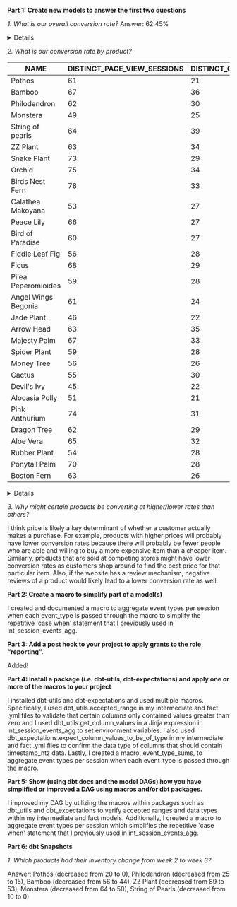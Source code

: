 **Part 1: Create new models to answer the first two questions**

*1. What is our overall conversion rate?* Answer: 62.45%

<details>


```sql

with events_distinct_session_type as (

    select distinct(session_id)
    , max(case when checkouts > 0 then 1 else 0 end) as checkouts
    , max(case when page_views > 0 then 1 else 0 end) as page_views
    from {{ ref('int_session_events_agg') }}
    group by session_id
)

, agg as (

    select sum(events_distinct_session_type.page_views) as distinct_view_sessions
    , sum(events_distinct_session_type.checkouts) as distinct_checkout_sessions
    from events_distinct_session_type

)

, final as (
    select distinct_view_sessions
    , distinct_checkout_sessions
    , (distinct_checkout_sessions / distinct_view_sessions) as overall_conversion_rate
    from agg
)

select * from final

```

</details>

*2. What is our conversion rate by product?*

| NAME                | DISTINCT_PAGE_VIEW_SESSIONS | DISTINCT_ORDER_SESSIONS | CONVERSION_RATE |
|---------------------|-----------------------------|-------------------------|-----------------|
| Pothos              | 61                          | 21                      | 0.344262        |
| Bamboo              | 67                          | 36                      | 0.537313        |
| Philodendron        | 62                          | 30                      | 0.483871        |
| Monstera            | 49                          | 25                      | 0.510204        |
| String of pearls    | 64                          | 39                      | 0.609375        |
| ZZ Plant            | 63                          | 34                      | 0.539683        |
| Snake Plant         | 73                          | 29                      | 0.397260        |
| Orchid              | 75                          | 34                      | 0.453333        |
| Birds Nest Fern     | 78                          | 33                      | 0.423077        |
| Calathea Makoyana   | 53                          | 27                      | 0.509434        |
| Peace Lily          | 66                          | 27                      | 0.409091        |
| Bird of Paradise    | 60                          | 27                      | 0.450000        |
| Fiddle Leaf Fig     | 56                          | 28                      | 0.500000        |
| Ficus               | 68                          | 29                      | 0.426471        |
| Pilea Peperomioides | 59                          | 28                      | 0.474576        |
| Angel Wings Begonia | 61                          | 24                      | 0.393443        |
| Jade Plant          | 46                          | 22                      | 0.478261        |
| Arrow Head          | 63                          | 35                      | 0.555556        |
| Majesty Palm        | 67                          | 33                      | 0.492537        |
| Spider Plant        | 59                          | 28                      | 0.474576        |
| Money Tree          | 56                          | 26                      | 0.464286        |
| Cactus              | 55                          | 30                      | 0.545455        |
| Devil's Ivy         | 45                          | 22                      | 0.488889        |
| Alocasia Polly      | 51                          | 21                      | 0.411765        |
| Pink Anthurium      | 74                          | 31                      | 0.418919        |
| Dragon Tree         | 62                          | 29                      | 0.467742        |
| Aloe Vera           | 65                          | 32                      | 0.492308        |
| Rubber Plant        | 54                          | 28                      | 0.518519        |
| Ponytail Palm       | 70                          | 28                      | 0.400000        |
| Boston Fern         | 63                          | 26                      | 0.412698        |

<details>


```sql

with orders as (

    select product_id
    , distinct_order_sessions
    from {{ ref('int_distinct_order_sessions_per_product') }}
)

, page_views as (

    select product_id
    , distinct_page_view_sessions
    from {{ ref('int_distinct_page_view_sessions_per_product') }}
)

, products as (

    select product_id, name
    from {{ ref('stg_postgres_products')}}
)

select products.name
    , page_views.distinct_page_view_sessions
    , orders.distinct_order_sessions
    , (orders.distinct_order_sessions / page_views.distinct_page_view_sessions) as conversion_rate
from page_views
left join orders on page_views.product_id = orders.product_id
left join products on page_views.product_id = products.product_id

```

</details>

*3. Why might certain products be converting at higher/lower rates than others?*

I think price is likely a key determinant of whether a customer actually makes a purchase. For example, products with higher prices will probably have lower conversion rates because there will probably be fewer people who are able and willing to buy a more expensive item than a cheaper item. Similarly, products that are sold at competing stores might have lower conversion rates as customers shop around to find the best price for that particular item. Also, if the website has a review mechanism, negative reviews of a product would likely lead to a lower conversion rate as well.

**Part 2: Create a macro to simplify part of a model(s)**

I created and documented a macro to aggregate event types per session when each event_type is passed through the macro to simplify the repetitive 'case when' statement that I previously used in int_session_events_agg.

**Part 3: Add a post hook to your project to apply grants to the role “reporting”.**

Added!

**Part 4: Install a package (i.e. dbt-utils, dbt-expectations) and apply one or more of the macros to your project**

I installed dbt-utils and dbt-expectations and used multiple macros. Specifically, I used dbt_utils.accepted_range in my intermediate and fact .yml files to validate that certain columns only contained values greater than zero and I used dbt_utils.get_column_values in a Jinja expression in int_session_events_agg to set environment variables. I also used dbt_expectations.expect_column_values_to_be_of_type in my intermediate and fact .yml files to confirm the data type of columns that should contain timestamp_ntz data. Lastly, I created a macro, event_type_sums, to aggregate event types per session when each event_type is passed through the macro.

**Part 5: Show (using dbt docs and the model DAGs) how you have simplified or improved a DAG using macros and/or dbt packages.**

I improved my DAG by utilizing the macros within packages such as dbt_utils and dbt_expectations to verify accepted ranges and data types within my intermediate and fact models. Additionally, I created a macro to aggregate event types per session which simplifies the repetitive 'case when' statement that I previously used in int_session_events_agg.

**Part 6: dbt Snapshots**

*1. Which products had their inventory change from week 2 to week 3?*

Answer: Pothos (decreased from 20 to 0), Philodendron (decreased from 25 to 15), Bamboo (decreased from 56 to 44), ZZ Plant (decreased from 89 to 53), Monstera (decreased from 64 to 50), String of Pearls (decreased from 10 to 0)